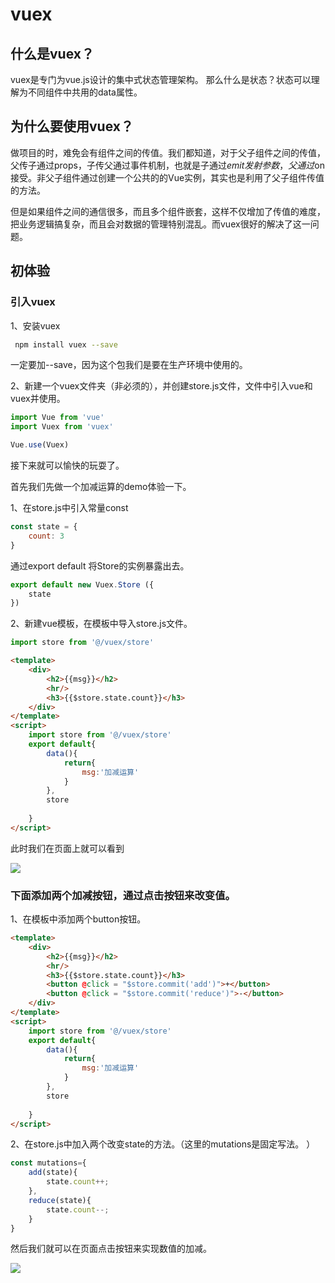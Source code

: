 # vuex

## 什么是vuex？
vuex是专门为vue.js设计的集中式状态管理架构。 那么什么是状态？状态可以理解为不同组件中共用的data属性。

## 为什么要使用vuex？
做项目的时，难免会有组件之间的传值。我们都知道，对于父子组件之间的传值，父传子通过props，子传父通过事件机制，也就是子通过$emit发射参数，父通过$on接受。非父子组件通过创建一个公共的的Vue实例，其实也是利用了父子组件传值的方法。

但是如果组件之间的通信很多，而且多个组件嵌套，这样不仅增加了传值的难度，把业务逻辑搞复杂，而且会对数据的管理特别混乱。而vuex很好的解决了这一问题。

## 初体验
### 引入vuex
1、安装vuex

```bash
 npm install vuex --save
```
一定要加--save，因为这个包我们是要在生产环境中使用的。

2、新建一个vuex文件夹（非必须的），并创建store.js文件，文件中引入vue和vuex并使用。
```js
import Vue from 'vue'
import Vuex from 'vuex'

Vue.use(Vuex)
```

接下来就可以愉快的玩耍了。

首先我们先做一个加减运算的demo体验一下。

1、在store.js中引入常量const

```js
const state = {
    count: 3
}
```
   通过export default 将Store的实例暴露出去。
```js
export default new Vuex.Store ({
    state
})
```

2、新建vue模板，在模板中导入store.js文件。

```js
import store from '@/vuex/store'
```

```html
<template>
    <div>
        <h2>{{msg}}</h2>
        <hr/>
        <h3>{{$store.state.count}}</h3>
    </div>
</template>
<script>
    import store from '@/vuex/store'
    export default{
        data(){
            return{
                msg:'加减运算'
            }
        },
        store
        
    }
</script>
```
此时我们在页面上就可以看到

![](https://ooo.0o0.ooo/2017/06/20/594880b9990c9.png)

### 下面添加两个加减按钮，通过点击按钮来改变值。

1、在模板中添加两个button按钮。

```html
<template>
    <div>
        <h2>{{msg}}</h2>
        <hr/>
        <h3>{{$store.state.count}}</h3>
        <button @click = "$store.commit('add')">+</button>
        <button @click = "$store.commit('reduce')">-</button>
    </div>
</template>
<script>
    import store from '@/vuex/store'
    export default{
        data(){
            return{
                msg:'加减运算'
            }
        },
        store
        
    }
</script>
```


2、在store.js中加入两个改变state的方法。（这里的mutations是固定写法。
）
```js
const mutations={
    add(state){
        state.count++;
    },
    reduce(state){
        state.count--;
    }
}
```
然后我们就可以在页面点击按钮来实现数值的加减。

![](http://upload-images.jianshu.io/upload_images/5256541-44d56ce4a3f934d4.png?imageMogr2/auto-orient/strip%7CimageView2/2/w/1240)

